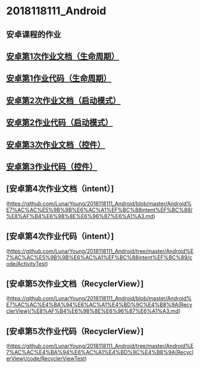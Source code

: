 # 2018118111_Android
## 安卓课程的作业<br>
## [安卓第1次作业文档（生命周期）](https://github.com/LunarYoung/2018118111_Android/blob/master/Android%E7%AC%AC%E4%B8%80%E6%AC%A1%E4%BD%9C%E4%B8%9A%EF%BC%88%E7%94%9F%E5%91%BD%E5%91%A8%E6%9C%9F%EF%BC%89/%E8%AF%B4%E6%98%8E%E6%96%87%E6%A1%A3.md)
## [安卓第1作业代码（生命周期）](https://github.com/LunarYoung/2018118111_Android/tree/master/Android%E7%AC%AC%E4%B8%80%E6%AC%A1%E4%BD%9C%E4%B8%9A%EF%BC%88%E7%94%9F%E5%91%BD%E5%91%A8%E6%9C%9F%EF%BC%89/code)
## [安卓第2次作业文档（启动模式）](https://github.com/LunarYoung/2018118111_Android/blob/master/Android%E7%AC%AC%E4%BA%8C%E6%AC%A1%E4%BD%9C%E4%B8%9A%EF%BC%88%E5%90%AF%E5%8A%A8%E6%A8%A1%E5%BC%8F%EF%BC%89/%E8%AF%B4%E6%98%8E%E6%96%87%E6%A1%A3.md)
## [安卓第2作业代码（启动模式）](https://github.com/LunarYoung/2018118111_Android/tree/master/Android%E7%AC%AC%E4%BA%8C%E6%AC%A1%E4%BD%9C%E4%B8%9A%EF%BC%88%E5%90%AF%E5%8A%A8%E6%A8%A1%E5%BC%8F%EF%BC%89/code/ActivityTest)
## [安卓第3次作业文档（控件）](https://github.com/LunarYoung/2018118111_Android/blob/master/Android%E7%AC%AC%E4%B8%89%E6%AC%A1%E4%BD%9C%E4%B8%9A%EF%BC%88%E6%8E%A7%E4%BB%B6%EF%BC%89/%E8%AF%B4%E6%98%8E%E6%96%87%E6%A1%A3.md)
## [安卓第3作业代码（控件）](https://github.com/LunarYoung/2018118111_Android/tree/master/Android%E7%AC%AC%E4%B8%89%E6%AC%A1%E4%BD%9C%E4%B8%9A%EF%BC%88%E6%8E%A7%E4%BB%B6%EF%BC%89/code/app)
## [安卓第4次作业文档（intent）]
(https://github.com/LunarYoung/2018118111_Android/blob/master/Android%E7%AC%AC%E5%9B%9B%E6%AC%A1%EF%BC%88intent%EF%BC%89/%E8%AF%B4%E6%98%8E%E6%96%87%E6%A1%A3.md)
## [安卓第4次作业代码（intent）]
(https://github.com/LunarYoung/2018118111_Android/tree/master/Android%E7%AC%AC%E5%9B%9B%E6%AC%A1%EF%BC%88intent%EF%BC%89/code/ActivityTest)
## [安卓第5次作业文档（RecyclerView）]
(https://github.com/LunarYoung/2018118111_Android/blob/master/Android%E7%AC%AC%E4%BA%94%E6%AC%A1%E4%BD%9C%E4%B8%9A(RecyclerView)/%E8%AF%B4%E6%98%8E%E6%96%87%E6%A1%A3.md)
## [安卓第5次作业代码（RecyclerView）]
(https://github.com/LunarYoung/2018118111_Android/tree/master/Android%E7%AC%AC%E4%BA%94%E6%AC%A1%E4%BD%9C%E4%B8%9A(RecyclerView)/code/RecyclerViewTest)

